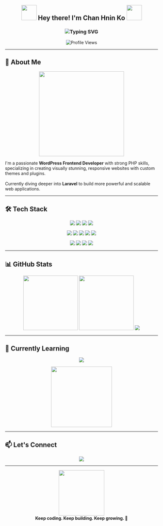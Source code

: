 <h2 align="center">
  <img src="https://media.giphy.com/media/juua9i2c2fA0AIp2iq/giphy.gif" width="50px">
  Hey there! I'm <strong>Chan Hnin Ko</strong>
  <img src="https://media.giphy.com/media/juua9i2c2fA0AIp2iq/giphy.gif" width="50px">
</h2>

<h3 align="center">
  <img src="https://readme-typing-svg.demolab.com?font=Fira+Code&pause=1000&color=FFA07A&center=true&vCenter=true&width=435&lines=✨+WordPress+Frontend+Developer;💻+PHP+Specialist;🎨+UI%2FUX+Enthusiast;🚀+Laravel+Learner;🌍+Open+Source+Contributor" alt="Typing SVG" />
</h3>

<p align="center">
  <img src="https://komarev.com/ghpvc/?username=chan-hnin-ko&label=Profile%20Views&color=blueviolet&style=flat" alt="Profile Views" />
</p>

---

## 🚀 About Me

<p align="center">
  <img src="https://media.giphy.com/media/ZVik7pBtu9dNS/giphy.gif" width="280"/>
</p>

I'm a passionate **WordPress Frontend Developer** with strong PHP skills, specializing in creating visually stunning, responsive websites with custom themes and plugins.  
<br>
Currently diving deeper into **Laravel** to build more powerful and scalable web applications.

---

## 🛠️ Tech Stack

<p align="center">
  <img src="https://img.shields.io/badge/WordPress-21759B?style=for-the-badge&logo=WordPress&logoColor=white"/>
  <img src="https://img.shields.io/badge/PHP-777BB4?style=for-the-badge&logo=php&logoColor=white"/>
  <img src="https://img.shields.io/badge/Elementor-92003B?style=for-the-badge&logo=Elementor&logoColor=white"/>
  <img src="https://img.shields.io/badge/Laravel-FF2D20?style=for-the-badge&logo=laravel&logoColor=white"/>
</p>

<p align="center">
  <img src="https://img.shields.io/badge/HTML5-E34F26?style=for-the-badge&logo=html5&logoColor=white"/>
  <img src="https://img.shields.io/badge/CSS3-1572B6?style=for-the-badge&logo=css3&logoColor=white"/>
  <img src="https://img.shields.io/badge/Sass-CC6699?style=for-the-badge&logo=sass&logoColor=white"/>
  <img src="https://img.shields.io/badge/Bootstrap-563D7C?style=for-the-badge&logo=bootstrap&logoColor=white"/>
  <img src="https://img.shields.io/badge/JavaScript-F7DF1E?style=for-the-badge&logo=javascript&logoColor=black"/>
</p>

<p align="center">
  <img src="https://img.shields.io/badge/Git-F05032?style=for-the-badge&logo=git&logoColor=white"/>
  <img src="https://img.shields.io/badge/VS_Code-007ACC?style=for-the-badge&logo=visual-studio-code&logoColor=white"/>
  <img src="https://img.shields.io/badge/MySQL-4479A1?style=for-the-badge&logo=mysql&logoColor=white"/>
  <img src="https://img.shields.io/badge/Figma-F24E1E?style=for-the-badge&logo=figma&logoColor=white"/>
</p>

---

## 📊 GitHub Stats

<div align="center">
  <img src="https://github-readme-stats.vercel.app/api?username=chan-hnin-ko&show_icons=true&theme=tokyonight&hide_border=true" height="180px"/>
  <img src="https://github-readme-stats.vercel.app/api/top-langs/?username=chan-hnin-ko&layout=compact&theme=tokyonight&hide_border=true" height="180px"/>
  <img src="https://github-readme-streak-stats.herokuapp.com/?user=chan-hnin-ko&theme=tokyonight&hide_border=true"/>
</div>

---

## 🌱 Currently Learning

<p align="center">
  <img src="https://img.shields.io/badge/Laravel-FF2D20?style=for-the-badge&logo=laravel&logoColor=white" />
</p>

<p align="center">
  <img src="https://media.giphy.com/media/LnUtXr3qI4jIU6YeUL/giphy.gif" width="200"/>
</p>

---

## 📫 Let's Connect

<p align="center">
  <a href="mailto:chanhninko26@gmail.com">
    <img src="https://img.shields.io/badge/Gmail-D14836?style=for-the-badge&logo=gmail&logoColor=white"/>
  </a>

</p>

---

<p align="center">
  <img src="https://media.giphy.com/media/xUPGcEliCc7bETyfO8/giphy.gif" width="150"/>
  <br>
  <strong>Keep coding. Keep building. Keep growing. 🚀</strong>
</p>

